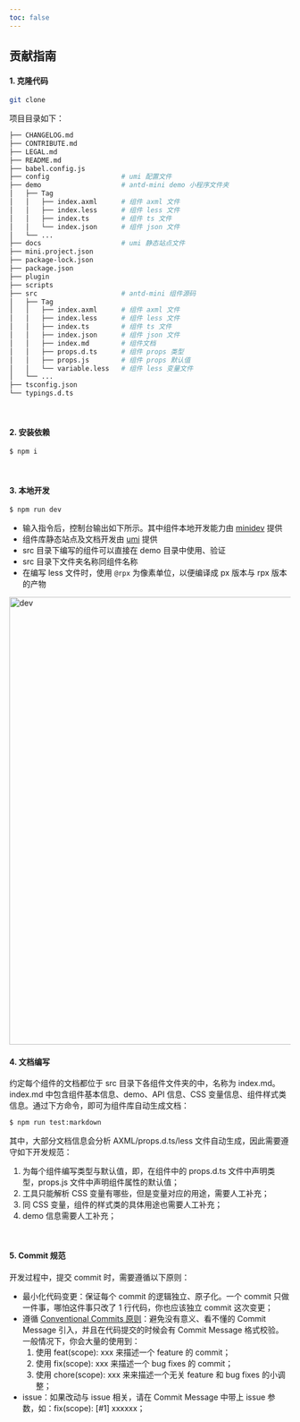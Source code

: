 ```yaml
---
toc: false
---
```


## 贡献指南

#### 1. 克隆代码
``` bash
git clone 
```

项目目录如下：

``` bash
├── CHANGELOG.md
├── CONTRIBUTE.md
├── LEGAL.md
├── README.md
├── babel.config.js
├── config                  # umi 配置文件
├── demo                    # antd-mini demo 小程序文件夹
│   ├── Tag
│   │   ├── index.axml      # 组件 axml 文件
│   │   ├── index.less      # 组件 less 文件
│   │   ├── index.ts        # 组件 ts 文件
│   │   └── index.json      # 组件 json 文件
│   └── ...
├── docs                    # umi 静态站点文件
├── mini.project.json       
├── package-lock.json
├── package.json
├── plugin
├── scripts
├── src                     # antd-mini 组件源码
│   ├── Tag
│   │   ├── index.axml      # 组件 axml 文件
│   │   ├── index.less      # 组件 less 文件
│   │   ├── index.ts        # 组件 ts 文件
│   │   ├── index.json      # 组件 json 文件
│   │   ├── index.md        # 组件文档
│   │   ├── props.d.ts      # 组件 props 类型
│   │   ├── props.js        # 组件 props 默认值
│   │   └── variable.less   # 组件 less 变量文件
│   └── ...
├── tsconfig.json
└── typings.d.ts
```
<br>

#### 2. 安装依赖
``` bash
$ npm i
```

<br>

#### 3. 本地开发

``` bash
$ npm run dev
```

- 输入指令后，控制台输出如下所示。其中组件本地开发能力由 [minidev](https://opendocs.alipay.com/mini/02q17h) 提供
- 组件库静态站点及文档开发由 [umi](https://umijs.org) 提供
- src 目录下编写的组件可以直接在 demo 目录中使用、验证
- src 目录下文件夹名称同组件名称
- 在编写 less 文件时，使用 `@rpx` 为像素单位，以便编译成 px 版本与 rpx 版本的产物

<img src="https://gw.alipayobjects.com/mdn/rms_e06820/afts/img/A*B97fQaXZUawAAAAAAAAAAAAAARQnAQ" width="800" alt="dev" />

#### 4. 文档编写
约定每个组件的文档都位于 src 目录下各组件文件夹的中，名称为 index.md。index.md 中包含组件基本信息、demo、API 信息、CSS 变量信息、组件样式类信息。通过下方命令，即可为组件库自动生成文档：

``` bash
$ npm run test:markdown
```

其中，大部分文档信息会分析 AXML/props.d.ts/less 文件自动生成，因此需要遵守如下开发规范：

1. 为每个组件编写类型与默认值，即，在组件中的 props.d.ts 文件中声明类型，props.js 文件中声明组件属性的默认值；
2. 工具只能解析 CSS 变量有哪些，但是变量对应的用途，需要人工补充；
3. 同 CSS 变量，组件的样式类的具体用途也需要人工补充；
4. demo 信息需要人工补充；

<br>

#### 5. Commit 规范
开发过程中，提交 commit 时，需要遵循以下原则：

- 最小化代码变更：保证每个 commit 的逻辑独立、原子化。一个 commit 只做一件事，哪怕这件事只改了 1 行代码，你也应该独立 commit 这次变更；
- 遵循 [Conventional Commits 原则](https://www.conventionalcommits.org/zh-hans/v1.0.0/)：避免没有意义、看不懂的 Commit Message 引入，并且在代码提交的时候会有 Commit Message 格式校验。一般情况下，你会大量的使用到：
  1. 使用 feat(scope): xxx 来描述一个 feature 的 commit；
  2. 使用 fix(scope): xxx 来描述一个 bug fixes 的 commit；
  3. 使用 chore(scope): xxx 来来描述一个无关 feature 和 bug fixes 的小调整；
- issue：如果改动与 issue 相关，请在 Commit Message 中带上 issue 参数，如：fix(scope): [#1] xxxxxx；
